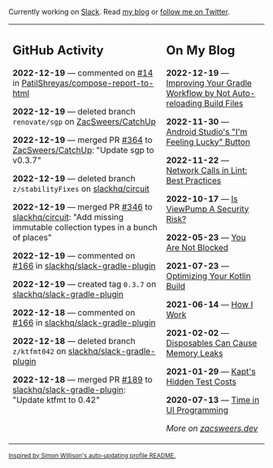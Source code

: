 Currently working on [Slack](https://slack.com/). Read [my blog](https://zacsweers.dev/) or [follow me on Twitter](https://twitter.com/ZacSweers).

<table><tr><td valign="top" width="60%">

## GitHub Activity
<!-- githubActivity starts -->
**2022-12-19** — commented on [#14](https://github.com/PatilShreyas/compose-report-to-html/issues/14#issuecomment-1357250342) in [PatilShreyas/compose-report-to-html](https://github.com/PatilShreyas/compose-report-to-html)

**2022-12-19** — deleted branch `renovate/sgp` on [ZacSweers/CatchUp](https://github.com/ZacSweers/CatchUp)

**2022-12-19** — merged PR [#364](https://github.com/ZacSweers/CatchUp/pull/364) to [ZacSweers/CatchUp](https://github.com/ZacSweers/CatchUp): "Update sgp to v0.3.7"

**2022-12-19** — deleted branch `z/stabilityFixes` on [slackhq/circuit](https://github.com/slackhq/circuit)

**2022-12-19** — merged PR [#346](https://github.com/slackhq/circuit/pull/346) to [slackhq/circuit](https://github.com/slackhq/circuit): "Add missing immutable collection types in a bunch of places"

**2022-12-19** — commented on [#166](https://github.com/slackhq/slack-gradle-plugin/pull/166#issuecomment-1357109114) in [slackhq/slack-gradle-plugin](https://github.com/slackhq/slack-gradle-plugin)

**2022-12-19** — created tag `0.3.7` on [slackhq/slack-gradle-plugin](https://github.com/slackhq/slack-gradle-plugin)

**2022-12-18** — commented on [#166](https://github.com/slackhq/slack-gradle-plugin/pull/166#issuecomment-1357092252) in [slackhq/slack-gradle-plugin](https://github.com/slackhq/slack-gradle-plugin)

**2022-12-18** — deleted branch `z/ktfmt042` on [slackhq/slack-gradle-plugin](https://github.com/slackhq/slack-gradle-plugin)

**2022-12-18** — merged PR [#189](https://github.com/slackhq/slack-gradle-plugin/pull/189) to [slackhq/slack-gradle-plugin](https://github.com/slackhq/slack-gradle-plugin): "Update ktfmt to 0.42"
<!-- githubActivity ends -->
</td><td valign="top" width="40%">

## On My Blog
<!-- blog starts -->
**2022-12-19** — [Improving Your Gradle Workflow by Not Auto-reloading Build Files](https://www.zacsweers.dev/improving-your-workflow-by-not-auto-reloading-build-files/)

**2022-11-30** — [Android Studio's "I'm Feeling Lucky" Button](https://www.zacsweers.dev/android-studios-im-feeling-lucky-button/)

**2022-11-22** — [Network Calls in Lint: Best Practices](https://www.zacsweers.dev/network-calls-in-lint-best-practices/)

**2022-10-17** — [Is ViewPump A Security Risk?](https://www.zacsweers.dev/is-viewpump-a-security-risk/)

**2022-05-23** — [You Are Not Blocked](https://www.zacsweers.dev/you-are-not-blocked/)

**2021-07-23** — [Optimizing Your Kotlin Build](https://www.zacsweers.dev/optimizing-your-kotlin-build/)

**2021-06-14** — [How I Work](https://www.zacsweers.dev/how-i-work/)

**2021-02-02** — [Disposables Can Cause Memory Leaks](https://www.zacsweers.dev/disposables-can-cause-memory-leaks/)

**2021-01-29** — [Kapt's Hidden Test Costs](https://www.zacsweers.dev/kapts-hidden-test-costs/)

**2020-07-13** — [Time in UI Programming](https://www.zacsweers.dev/time-in-ui/)
<!-- blog ends -->
_More on [zacsweers.dev](https://zacsweers.dev/)_
</td></tr></table>

<sub><a href="https://simonwillison.net/2020/Jul/10/self-updating-profile-readme/">Inspired by Simon Willison's auto-updating profile README.</a></sub>